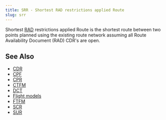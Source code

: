 ```yaml
---
title: SRR - Shortest RAD restrictions applied Route
slug: srr
---
```


Shortest [RAD](rad.md) restrictions applied Route is the shortest route between
two points planned using the existing route network assuming all
Route Availability Document (RAD) CDR's are open.

## See Also

* [CDR](cdr.md)
* [CPF](cpf.md)
* [CPR](cpr.md)
* [CTFM](ctfm.md)
* [DCT](dct.md)
* [Flight models](flight-models.md)
* [FTFM](ftfm.md)
* [SCR](scr.md)
* [SUR](sur.md)
